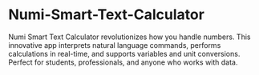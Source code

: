 # Numi-Smart-Text-Calculator
Numi Smart Text Calculator revolutionizes how you handle numbers. This innovative app interprets natural language commands, performs calculations in real-time, and supports variables and unit conversions. Perfect for students, professionals, and anyone who works with data.
